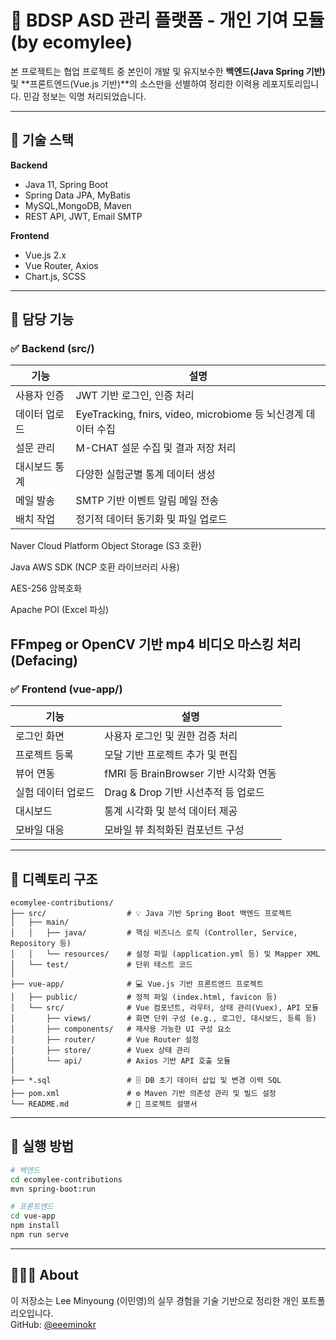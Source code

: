 # 🧠 BDSP ASD 관리 플랫폼 - 개인 기여 모듈 (by ecomylee)

본 프로젝트는 협업 프로젝트 중 본인이 개발 및 유지보수한 **백엔드(Java Spring 기반)** 및 **프론트엔드(Vue.js 기반)**의 소스만을 선별하여 정리한 이력용 레포지토리입니다. 민감 정보는 익명 처리되었습니다.

---

## 🔧 기술 스택

**Backend**
- Java 11, Spring Boot
- Spring Data JPA, MyBatis
- MySQL,MongoDB, Maven
- REST API, JWT, Email SMTP

**Frontend**
- Vue.js 2.x
- Vue Router, Axios
- Chart.js, SCSS

---

## 🧩 담당 기능

### ✅ Backend (src/)

| 기능 | 설명 |
|------|------|
| 사용자 인증 | JWT 기반 로그인, 인증 처리 |
| 데이터 업로드 | EyeTracking, fnirs, video, microbiome 등 뇌신경계 데이터 수집 |
| 설문 관리 | M-CHAT 설문 수집 및 결과 저장 처리 |
| 대시보드 통계 | 다양한 실험군별 통계 데이터 생성 |
| 메일 발송 | SMTP 기반 이벤트 알림 메일 전송 |
| 배치 작업 | 정기적 데이터 동기화 및 파일 업로드 |
Naver Cloud Platform Object Storage (S3 호환)

Java AWS SDK (NCP 호환 라이브러리 사용)

AES-256 암복호화

Apache POI (Excel 파싱)

FFmpeg or OpenCV 기반 mp4 비디오 마스킹 처리 (Defacing)
---

### ✅ Frontend (vue-app/)

| 기능 | 설명 |
|------|------|
| 로그인 화면 | 사용자 로그인 및 권한 검증 처리 |
| 프로젝트 등록 | 모달 기반 프로젝트 추가 및 편집 |
| 뷰어 연동 | fMRI 등 BrainBrowser 기반 시각화 연동 |
| 실험 데이터 업로드 | Drag & Drop 기반 시선추적 등 업로드 |
| 대시보드 | 통계 시각화 및 분석 데이터 제공 |
| 모바일 대응 | 모바일 뷰 최적화된 컴포넌트 구성 |

---

## 📁 디렉토리 구조

```
ecomylee-contributions/
├── src/                  # 💡 Java 기반 Spring Boot 백엔드 프로젝트
│   ├── main/
│   │   ├── java/         # 핵심 비즈니스 로직 (Controller, Service, Repository 등)
│   │   └── resources/    # 설정 파일 (application.yml 등) 및 Mapper XML
│   └── test/             # 단위 테스트 코드
│
├── vue-app/              # 💻 Vue.js 기반 프론트엔드 프로젝트
│   ├── public/           # 정적 파일 (index.html, favicon 등)
│   └── src/              # Vue 컴포넌트, 라우터, 상태 관리(Vuex), API 모듈
│       ├── views/        # 화면 단위 구성 (e.g., 로그인, 대시보드, 등록 등)
│       ├── components/   # 재사용 가능한 UI 구성 요소
│       ├── router/       # Vue Router 설정
│       ├── store/        # Vuex 상태 관리
│       └── api/          # Axios 기반 API 호출 모듈
│
├── *.sql                 # 🗄️ DB 초기 데이터 삽입 및 변경 이력 SQL
├── pom.xml               # ⚙️ Maven 기반 의존성 관리 및 빌드 설정
└── README.md             # 📘 프로젝트 설명서
```

---

## 🚀 실행 방법

```bash
# 백엔드
cd ecomylee-contributions
mvn spring-boot:run

# 프론트엔드
cd vue-app
npm install
npm run serve
```

---

## 🙋🏻‍♂️ About

이 저장소는 Lee Minyoung (이민영)의 실무 경험을 기술 기반으로 정리한 개인 포트폴리오입니다.  
GitHub: [@eeeminokr](https://github.com/eeeminokr)
